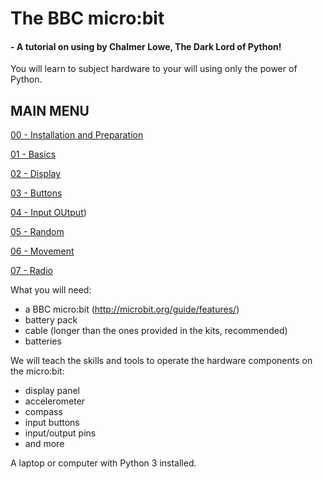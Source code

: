 # __The BBC micro:bit__ 
#### - A tutorial on using by Chalmer Lowe, The Dark Lord of Python!

You will learn to subject hardware to your will using only the power of Python. 

## MAIN MENU

[00 - Installation and Preparation](./00_install_and_prep/install.ipynb)

[01 - Basics](./01_basics/basics.ipynb)

[02 - Display](./02_display/display.ipynb)

[03 - Buttons](./03_buttons/buttons.ipynb)

[04 - Input OUtput](./04_input_output/io.ipynb))

[05 - Random](./05_random/randomness.ipynb)

[06 - Movement](./06_movement/movement.ipynb)

[07 - Radio](./07_radio/radio.ipynb)


What you will need:

* a BBC micro:bit (http://microbit.org/guide/features/)
* battery pack
* cable (longer than the ones provided in the kits, recommended)
* batteries

We will teach the skills and tools to operate the hardware components on the micro:bit:

* display panel
* accelerometer
* compass
* input buttons
* input/output pins
* and more

A laptop or computer with Python 3 installed.
